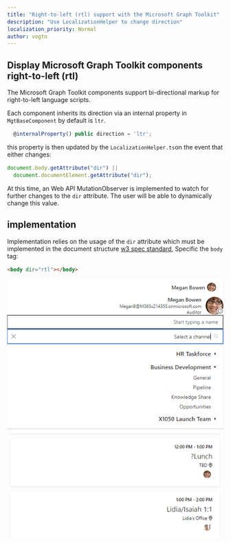 ```yaml
---
title: "Right-to-left (rtl) support with the Microsoft Graph Toolkit"
description: "Use LocalizationHelper to change direction"
localization_priority: Normal
author: vogtn
---
```


## Display Microsoft Graph Toolkit components right-to-left (rtl)

The Microsoft Graph Toolkit components support bi-directional markup for right-to-left language scripts.

Each component inherits its direction via an internal property in `MgtBaseComponent` by default is `ltr`.

```ts
  @internalProperty() public direction = 'ltr';
```

this property is then updated by the `LocalizationHelper.ts`on the event that either changes:

```ts
document.body.getAttribute("dir") ||
  document.documentElement.getAttribute("dir");
```

At this time, an Web API MutationObserver is implemented to watch for further changes to the `dir` attribute. The user will be able to dynamically change this value.

## implementation

Implementation relies on the usage of the `dir` attribute which must be implemented in the document structure [w3 spec standard](https://www.w3.org/International/questions/qa-bidi-css-markup#detail), Specific the `body` tag:

```html
<body dir="rtl"></body>
```

![right-to-left](./images/rightToLeft.png)
